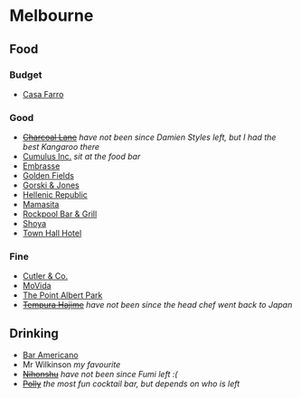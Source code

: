 # Melbourne

## Food

### Budget

* [Casa Farro](http://casafarro.com.au)

### Good

* ~~[Charcoal Lane](http://charcoallane.com.au)~~ _have not been since Damien Styles left, but I had the best Kangaroo there_
* [Cumulus Inc.](http://cumulusinc.com.au) _sit at the food bar_
* [Embrasse](http://embrasserestaurant.com.au)
* [Golden Fields](http://goldenfields.com.au)
* [Gorski & Jones](http://gorskiandjones.com)
* [Hellenic Republic](http://hellenicrepublic.com.au)
* [Mamasita](http://mamasita.com.au)
* [Rockpool Bar & Grill](http://rockpoolmelbourne.com)
* [Shoya](http://shoya.com.au)
* [Town Hall Hotel](http://townhallhotel.net.au)

### Fine

* [Cutler & Co.](http://cutlerandco.com.au)
* [MoVida](http://movida.com.au)
* [The Point Albert Park](http://thepointalbertpark.com.au)
* ~~[Tempura Hajime](http://www.tempurahajime.com)~~ _have not been since the head chef went back to Japan_

## Drinking

* [Bar Americano](http://www.baramericano.com)
* Mr Wilkinson _my favourite_
* ~~[Nihonshu](http://nihonshu.com.au)~~ _have not been since Fumi left :(_
* ~~[Polly](http://pollybar.com.au)~~ _the most fun cocktail bar, but depends on who is left_
